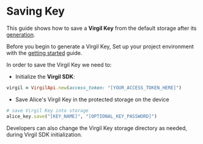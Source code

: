 # Saving Key

This guide shows how to save a **Virgil Key** from the default storage after its [generation](/docs/guides/virgil-key/generating-key.md).

Before you begin to generate a Virgil Key, Set up your project environment with the [getting started](/docs/guides/configuration/client.md) guide.

In order to save the Virgil Key we need to:

- Initialize the **Virgil SDK**:

```ruby
virgil = VirgilApi.new(access_token: "[YOUR_ACCESS_TOKEN_HERE]")
```

- Save Alice's Virgil Key in the protected storage on the device

```ruby
# save Virgil Key into storage
alice_key.save("[KEY_NAME]", "[OPTIONAL_KEY_PASSWORD]")
```

Developers can also change the Virgil Key storage directory as needed, during Virgil SDK initialization.

